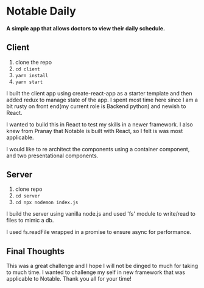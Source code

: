 # Notable Daily
#### A simple app that allows doctors to view their daily schedule. 



## Client
1. clone the repo
2. `cd client`
3. `yarn install`
4. `yarn start`

I built the client app using create-react-app as a starter template and then
added redux to manage state of the app. I spent most time here since I am a
bit rusty on front end(my current role is Backend python) and newish to React.

I wanted to build this in React to test my skills in a newer framework. 
I also knew from Pranay that Notable is built with React, so I felt is was
most applicable. 

I would like to re architect the components using a container component, and 
two presentational components.

## Server
1. clone repo
2. `cd server`
3. `cd npx nodemon index.js`

I build the server using vanilla node.js and used 'fs' module to write/read to
files to mimic a db. 

I used fs.readFile wrapped in a promise to ensure async
for performance.

## Final Thoughts
This was a great challenge and I hope I will not be dinged to much for taking to much time. I
wanted to challenge my self in new framework that was applicable to Notable.
Thank you all for your time! 


